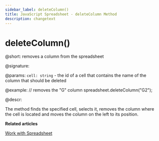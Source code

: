 ```yaml
---
sidebar_label: deleteColumn()
title: JavaScript Spreadsheet - deleteColumn Method
description: changetext
---
```


# deleteColumn()

@short: removes a column from the spreadsheet

@signature:

@params:
`cell: string` - the id of a cell that contains the name of the column that should be deleted

@example:
// removes the "G" column
spreadsheet.deleteColumn("G2");

@descr:

The method finds the specified cell, selects it, removes the column where the cell is located and moves the column on the left to its position.

**Related articles**

[Work with Spreadsheet](working_with_ssheet.md#addingremoving-rows-and-columns)

